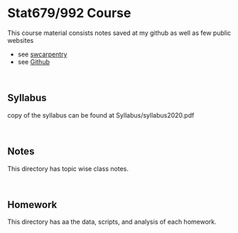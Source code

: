 # Stat679/992 Course

This course material consists notes saved at my github as well as few public websites
- see [swcarpentry](http://swcarpentry.github.io/shell-novice/)
- see [Github](http://cecileane.github.io/computingtools/pages/topics.html)
<p>&nbsp;</p>


## Syllabus
copy of the syllabus can be found at Syllabus/syllabus2020.pdf
<p>&nbsp;</p>



## Notes
This directory has topic wise class notes.
<p>&nbsp;</p>



## Homework
This directory has aa the data, scripts, and analysis of each homework.




